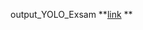  output_YOLO_Exsam **[link](https://drive.google.com/file/d/1zMzSQ3VpzGRr-GmdAStMWQykU5aqpX76/view?usp=sharing) **
